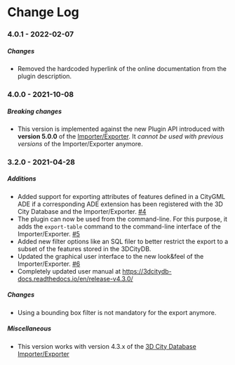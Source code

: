 Change Log
==========

### 4.0.1 - 2022-02-07

##### Changes
* Removed the hardcoded hyperlink of the online documentation from the plugin description.

### 4.0.0 - 2021-10-08

##### Breaking changes
* This version is implemented against the new Plugin API introduced with **version 5.0.0** of the
  [Importer/Exporter](https://github.com/3dcitydb/importer-exporter). It *cannot be used with previous versions*
  of the Importer/Exporter anymore.

### 3.2.0 - 2021-04-28

##### Additions
* Added support for exporting attributes of features defined in a CityGML ADE if a corresponding ADE extension
  has been registered with the 3D City Database and the Importer/Exporter. [#4](https://github.com/3dcitydb/plugin-spreadsheet-generator/pull/4)
* The plugin can now be used from the command-line. For this purpose, it adds the `export-table` command to
  the command-line interface of the Importer/Exporter. [#5](https://github.com/3dcitydb/plugin-spreadsheet-generator/pull/5)
* Added new filter options like an SQL filer to better restrict the export to a subset of the features stored
  in the 3DCityDB. 
* Updated the graphical user interface to the new look&feel of the Importer/Exporter. [#6](https://github.com/3dcitydb/plugin-spreadsheet-generator/pull/6)
* Completely updated user manual at https://3dcitydb-docs.readthedocs.io/en/release-v4.3.0/

##### Changes
* Using a bounding box filter is not mandatory for the export anymore.

##### Miscellaneous
* This version works with version 4.3.x of the [3D City Database Importer/Exporter](https://github.com/3dcitydb/importer-exporter)